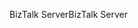 <span data-ttu-id="8c5ec-101">BizTalk Server</span><span class="sxs-lookup"><span data-stu-id="8c5ec-101">BizTalk Server</span></span>